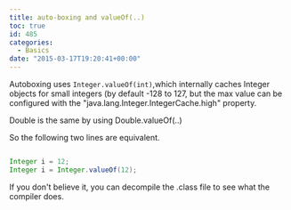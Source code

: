 ```yaml
---
title: auto-boxing and valueOf(..)
toc: true
id: 485
categories:
  - Basics
date: "2015-03-17T19:20:41+00:00"
---
```


Autoboxing uses `Integer.valueOf(int)`,which internally caches Integer objects for small integers (by default -128 to 127, but the max value can be configured with the "java.lang.Integer.IntegerCache.high" property.

Double is the same by using Double.valueOf(..)

So the following two lines are equivalent.



```java

Integer i = 12;
Integer i = Integer.valueOf(12);
```


If you don't believe it, you can decompile the .class file to see what the compiler does.
